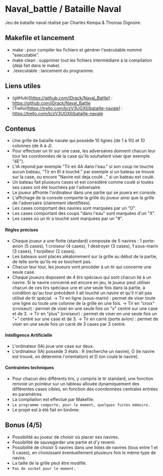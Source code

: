 # Naval_battle / Bataille Naval

Jeu de bataille naval réalisé par Charles Kempa & Thomas Dignoire.

## Makefile et lancement

* make : pour compiler les fichiers et générer l'exécutable nommé "executable".
* make clean : supprimer tout les fichiers intermédiaire à la compilation (déjà fait dans le make).
* ./executable : lancement du programme.

## Liens utiles

* (gitHub)[https://github.com/iDrack/Naval_Battle] : https://github.com/iDrack/Naval_Battle
* (Trello)[https://trello.com/b/zV3UGXll/bataille-navale] : https://trello.com/b/zV3UGXll/bataille-navale

## Contenus

* Une grille de bataille navale qui posséde 10 lignes (de 1 à 10) et 10 colonnes (de A à J).
* Pour effectuer un tir sur une case, les adversaires donnent chacun leur tour les coordonnées de la case qu'ils souhaitent viser (par exemple "4E").
* L'IA répond par exemple "Tir en 4A dans l'eau." si son coup ne touche aucun bateau, "Tir en 6I à touché." par exemple si un bateau se trouve sur la case, ou encore "Navire est deja coulé .." si un bateau est coulé.
* Un bateau fait plusieurs cases et est considéré comme coulé si toutes ses cases ont été touchées par l'adversaire.
* Le joueur affronte l'ordinateur dans une partie qui se jouera en console.
* L'affichage de la console comporte la grille du joueur ainsi que la grille de l'adversaire (clairement identifiées).
* Les cases comportant des navires sont marquées par un "O".
* Les cases comportant des coups "dans l'eau" sont marquées d'un "X".
* Les cases où un tir a touché sont marquées par un "#".

#### Règles précises

* Chaque joueur a une flotte (standard) composée de 5 navires : 1 porte-avion (5 cases), 1 croiseur (4 cases), 1 destroyer (3 cases), 1 sous-marin (3 cases), 1 torpilleur (2 cases).
* Les bateaux sont placés aléatoirement sur la grille au début de la partie, de telle sorte qu'ils ne se touchent pas.
* Chacun leur tour, les joueurs vont procéder à un tir qui concerne une seule case.
* Chaque joueurs disposent de 4 tirs spéciaux qui sont chacun lié à un navire. 
Si le navire concerné est encore en jeu, le joueur peut utiliser chacun de ces tirs spéciaux une et une seule fois dans la partie, à condition qu'au tour précédent il ait touché un navire et qu'il n'ait pas utilisé de tir spécial.
-> Tir en ligne (sous-marin) : permet de viser toute une ligne ou toute une colonne de la grille en une fois.
-> Tir en "croix" (croiseur) : permet de viser en une seule fois un "x" centré sur une case et de 3.
-> Tir en "plus" (croiseur) : permet de viser en une seule fois un "+" centré sur une case et de 3.
-> Tir en carré (porte avion) : permet de viser en une seule fois un carré de 3 cases par 3 centré.

#### Intelligence Artificielle

* L'ordinateur (IA) joue une case sur deux.
* L'ordinateur (IA) posséde 3 états : R (recherche un navire), O (le navire est trouvé, on détermine l'orientation) et D (on coule le navire).

#### Contraintes techniques

* Pour chacun des différents tirs, y compris le tir standard, une fonction renvoie un pointeur sur un tableau allouée dynamiquement des différentes cases cibles, en fonction des coordonnées centrales entrées en paramètres.
* La compilation est effectué par Makefile.
* ``Le programme comporte, pour le moment, quelques fuites mémoire.``
* Le projet est à été fait en binôme.

## Bonus (4/5)

* Possibilité au joueur de choisir où placer ses navires.
* Possibilité de sauvegarder une partie et d'y revenir.
* Possibilité de choisir 5 navires dans une listes de navires (tous entre 1 et 5 cases), en choisissant éventuellement plusieurs fois le même type de navire.
* La taille de la grille peut être modifié.
* ``Pas de socket pour le moment. ``
